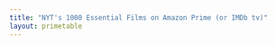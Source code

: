 ```yaml
---
title: "NYT's 1000 Essential Films on Amazon Prime (or IMDb tv)"
layout: primetable
---
```


<script type="text/javascript"charset="utf-8">
var tabulate = function (data,columns) {
  var table = d3.select('.table-prime')
                .append('table')
                .classed('table', true)
                .classed('table-striped', true)
                .classed('table-responsive', true)
  var thead = table.append('thead')
  var tbody = table.append('tbody')

  thead.append('tr')
    .selectAll('th')
      .data(columns)
      .enter()
    .append('th')
      .attr('scope', 'col')
      .text(function (d) { return d })

  var rows = tbody.selectAll('tr')
      .data(data)
      .enter()
    .append('tr')

  var cells = rows.selectAll('td')
      .data(function(row) {
        return columns.map(function (column) {
          return { column: column, value: row[column] }
        })
      })
      .enter()
    .append('td')
      .text(function (d) { return d.value })

  return table;
}

d3.csv('https://jacobmgreer.github.io/IMDB-Tracker/NYT1000/NYT1000Data.csv',function (data) {
  var columns = ['ItemTitle','IMDBid','ItemYear','ItemRuntime','Seen']
  var data = data.filter(element => element.Prime === "Y")
  // var data = data.filter(element => element.Seen === "No")
  tabulate(data,columns)
})
</script>